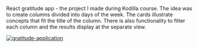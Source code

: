 
React gratitude app - the project I made during Kodilla course. 
The idea was to create columns divided into days of the week. 
The cards illustrate concepts that fit the title of the column.
There is also functionality to filter each column and the results display at the separate view. 




<a href="https://gratitude-application.herokuapp.com/"><img src="https://i.ibb.co/mz1ms0g/app.png" title="gratitude-application" alt="gratitude-application"></a>






